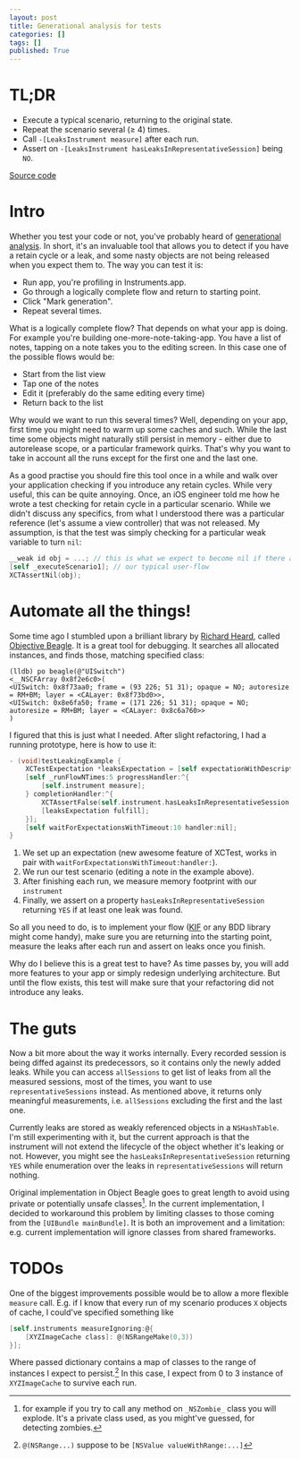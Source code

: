 ```yaml
---
layout: post
title: Generational analysis for tests
categories: []
tags: []
published: True
---
```


# TL;DR

* Execute a typical scenario, returning to the original state.
* Repeat the scenario several (≥ 4) times. 
* Call `-[LeaksInstrument measure]` after each run.
* Assert on `-[LeaksInstrument hasLeaksInRepresentativeSession]` being `NO`.

[Source code](http://github.com)

# Intro

Whether you test your code or not, you've probably heard of [generational analysis](https://developer.apple.com/library/ios/recipes/Instruments_help_articles/FindingAbandonedMemory/FindingAbandonedMemory.html). In short, it's an invaluable tool that allows you to detect if you have a retain cycle or a leak, and some nasty objects are not being released when you expect them to. The way you can test it is:

* Run app, you're profiling in Instruments.app.
* Go through a logically complete flow and return to starting point.
* Click "Mark generation".
* Repeat several times.

What is a logically complete flow? That depends on what your app is doing. For example you're building one-more-note-taking-app. You have a list of notes, tapping on a note takes you to the editing screen. In this case one of the possible flows would be:

* Start from the list view
* Tap one of the notes
* Edit it (preferably do the same editing every time)
* Return back to the list

Why would we want to run this several times? Well, depending on your app, first time you might need to warm up some caches and such. While the last time some objects might naturally still persist in memory - either due to autorelease scope, or a particular framework quirks. That's why you want to take in account all the runs except for the first one and the last one.

As a good practise you should fire this tool once in a while and walk over your application checking if you introduce any retain cycles. While very useful, this can be quite annoying. Once, an iOS engineer told me how he wrote a test checking for retain cycle in a particular scenario. While we didn't discuss any specifics, from what I understood there was a particular reference (let's assume a view controller) that was not released. My assumption, is that the test was simply checking for a particular weak variable to turn `nil`:

```objectivec
__weak id obj = ...; // this is what we expect to become nil if there are no retain cycles
[self _executeScenario1]; // our typical user-flow
XCTAssertNil(obj);
```

# Automate all the things!

Some time ago I stumbled upon a brilliant library by [Richard Heard](http://rheard.com/blog/), called [Objective Beagle](https://github.com/heardrwt/RHObjectiveBeagle). It is a great tool for debugging. It searches all allocated instances, and finds those, matching specified class:

```
(lldb) po beagle(@"UISwitch")
<__NSCFArray 0x8f2e6c0>(
<UISwitch: 0x8f73aa0; frame = (93 226; 51 31); opaque = NO; autoresize = RM+BM; layer = <CALayer: 0x8f73bd0>>,
<UISwitch: 0x8e6fa50; frame = (171 226; 51 31); opaque = NO; autoresize = RM+BM; layer = <CALayer: 0x8c6a760>>
)
```

I figured that this is just what I needed. After slight refactoring, I had a running prototype, here is how to use it:

```objectivec
- (void)testLeakingExample {
    XCTestExpectation *leaksExpectation = [self expectationWithDescription:@"No leaks detected"];
    [self _runFlowNTimes:5 progressHandler:^{
        [self.instrument measure];
    } completionHandler:^{
        XCTAssertFalse(self.instrument.hasLeaksInRepresentativeSession, @"%@", self.instrument);
        [leaksExpectation fulfill];
    }];
    [self waitForExpectationsWithTimeout:10 handler:nil];
}
```

1. We set up an expectation (new awesome feature of XCTest, works in pair with `waitForExpectationsWithTimeout:handler:`).
2. We run our test scenario (editing a note in the example above).
3. After finishing each run, we measure memory footprint with our `instrument`
4. Finally, we assert on a property `hasLeaksInRepresentativeSession` returning `YES` if at least one leak was found.

So all you need to do, is to implement your flow ([KIF](https://github.com/kif-framework/KIF) or any BDD library might come handy), make sure you are returning into the starting point, measure the leaks after each run and assert on leaks once you finish.

Why do I believe this is a great test to have? As time passes by, you will add more features to your app or simply redesign underlying architecture. But until the flow exists, this test will make sure that your refactoring did not introduce any leaks.

# The guts

Now a bit more about the way it works internally. Every recorded session is being diffed against its predecessors, so it contains only the newly added leaks. While you can access `allSessions` to get list of leaks from all the measured sessions, most of the times, you want to use `representativeSessions` instead. As mentioned above, it returns only meaningful measurements, i.e. `allSessions` excluding the first and the last one.

Currently leaks are stored as weakly referenced objects in a `NSHashTable`. I'm still experimenting with it, but the current approach is that the instrument will not extend the lifecycle of the object whether it's leaking or not. However, you might see the `hasLeaksInRepresentativeSession` returning `YES` while enumeration over the leaks in `representativeSessions` will return nothing.

Original implementation in Object Beagle goes to great length to avoid using private or potentially unsafe classes[^1]. In the current implementation, I decided to workaround this problem by limiting classes to those coming from the `[UIBundle mainBundle]`. It is both an improvement and a limitation: e.g. current implementation will ignore classes from shared frameworks.

# TODOs

One of the biggest improvements possible would be to allow a more flexible `measure` call. E.g. if I know that every run of my scenario produces `X` objects of cache, I could've specified something like

```objectivec
[self.instruments measureIgnoring:@{ 
	[XYZImageCache class]: @(NSRangeMake(0,3)) 
}];
```

Where passed dictionary contains a map of classes to the range of instances I expect to persist.[^2] In this case, I expect from 0 to 3 instance of `XYZImageCache` to survive each run.


[^1]: for example if you try to call any method on `_NSZombie_` class you will explode. It's a private class used, as you might've guessed, for detecting zombies.

[^2]: `@(NSRange...)` suppose to be `[NSValue valueWithRange:...]`
